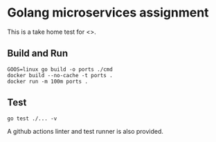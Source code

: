 # Golang microservices assignment

This is a take home test for <>.

## Build and Run

```
GOOS=linux go build -o ports ./cmd
docker build --no-cache -t ports .
docker run -m 100m ports .
```

## Test

```
go test ./... -v
```

A github actions linter and test runner is also provided.
